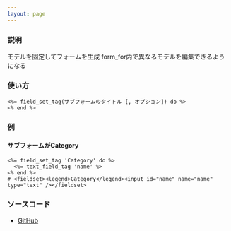 ```yaml
---
layout: page
---
```

### 説明
モデルを固定してフォームを生成
form_for内で異なるモデルを編集できるようになる

### 使い方
    <%= field_set_tag(サブフォームのタイトル [, オプション]) do %>
    <% end %>

### 例
#### サブフォームがCategory
    <%= field_set_tag 'Category' do %>
      <%= text_field_tag 'name' %>
    <% end %>
    # <fieldset><legend>Category</legend><input id="name" name="name" type="text" /></fieldset>

### ソースコード
* [GitHub](https://github.com/rails/rails/blob/f33d52c95217212cbacc8d5e44b5a8e3cdc6f5b3/actionview/lib/action_view/helpers/form_tag_helper.rb#L581)